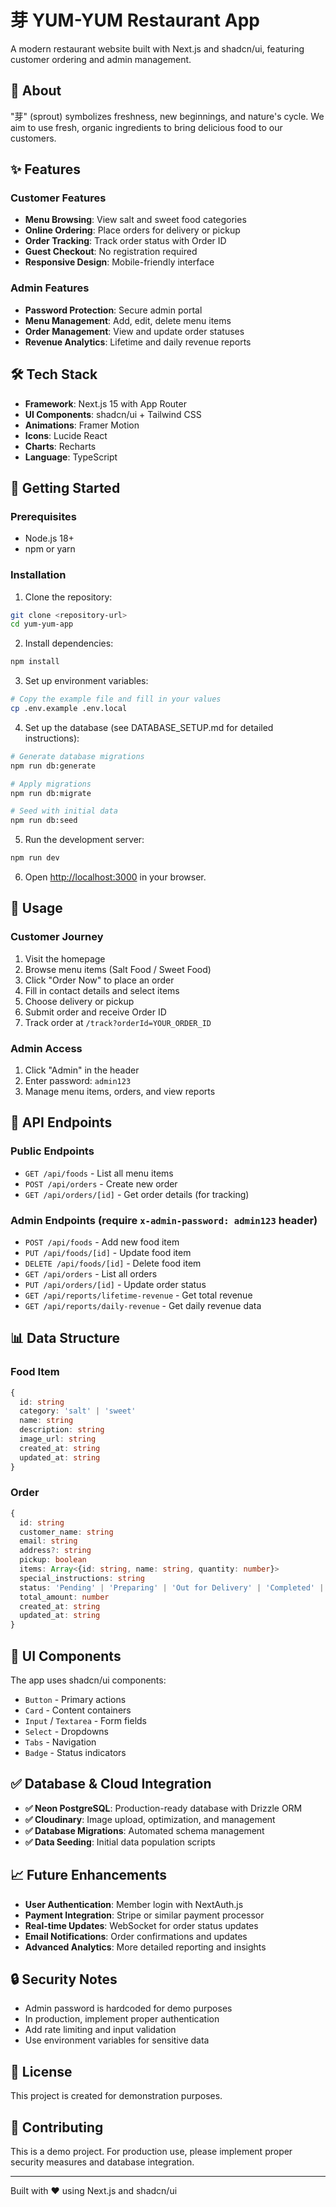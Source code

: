 # 芽 YUM-YUM Restaurant App

A modern restaurant website built with Next.js and shadcn/ui, featuring customer ordering and admin management.

## 🌱 About

"芽" (sprout) symbolizes freshness, new beginnings, and nature's cycle. We aim to use fresh, organic ingredients to bring delicious food to our customers.

## ✨ Features

### Customer Features
- **Menu Browsing**: View salt and sweet food categories
- **Online Ordering**: Place orders for delivery or pickup
- **Order Tracking**: Track order status with Order ID
- **Guest Checkout**: No registration required
- **Responsive Design**: Mobile-friendly interface

### Admin Features
- **Password Protection**: Secure admin portal
- **Menu Management**: Add, edit, delete menu items
- **Order Management**: View and update order statuses
- **Revenue Analytics**: Lifetime and daily revenue reports

## 🛠️ Tech Stack

- **Framework**: Next.js 15 with App Router
- **UI Components**: shadcn/ui + Tailwind CSS
- **Animations**: Framer Motion
- **Icons**: Lucide React
- **Charts**: Recharts
- **Language**: TypeScript

## 🚀 Getting Started

### Prerequisites
- Node.js 18+ 
- npm or yarn

### Installation

1. Clone the repository:
```bash
git clone <repository-url>
cd yum-yum-app
```

2. Install dependencies:
```bash
npm install
```

3. Set up environment variables:
```bash
# Copy the example file and fill in your values
cp .env.example .env.local
```

4. Set up the database (see DATABASE_SETUP.md for detailed instructions):
```bash
# Generate database migrations
npm run db:generate

# Apply migrations
npm run db:migrate

# Seed with initial data
npm run db:seed
```

5. Run the development server:
```bash
npm run dev
```

6. Open [http://localhost:3000](http://localhost:3000) in your browser.

## 📱 Usage

### Customer Journey
1. Visit the homepage
2. Browse menu items (Salt Food / Sweet Food)
3. Click "Order Now" to place an order
4. Fill in contact details and select items
5. Choose delivery or pickup
6. Submit order and receive Order ID
7. Track order at `/track?orderId=YOUR_ORDER_ID`

### Admin Access
1. Click "Admin" in the header
2. Enter password: `admin123`
3. Manage menu items, orders, and view reports

## 🔗 API Endpoints

### Public Endpoints
- `GET /api/foods` - List all menu items
- `POST /api/orders` - Create new order
- `GET /api/orders/[id]` - Get order details (for tracking)

### Admin Endpoints (require `x-admin-password: admin123` header)
- `POST /api/foods` - Add new food item
- `PUT /api/foods/[id]` - Update food item
- `DELETE /api/foods/[id]` - Delete food item
- `GET /api/orders` - List all orders
- `PUT /api/orders/[id]` - Update order status
- `GET /api/reports/lifetime-revenue` - Get total revenue
- `GET /api/reports/daily-revenue` - Get daily revenue data

## 📊 Data Structure

### Food Item
```typescript
{
  id: string
  category: 'salt' | 'sweet'
  name: string
  description: string
  image_url: string
  created_at: string
  updated_at: string
}
```

### Order
```typescript
{
  id: string
  customer_name: string
  email: string
  address?: string
  pickup: boolean
  items: Array<{id: string, name: string, quantity: number}>
  special_instructions: string
  status: 'Pending' | 'Preparing' | 'Out for Delivery' | 'Completed' | 'Cancelled'
  total_amount: number
  created_at: string
  updated_at: string
}
```

## 🎨 UI Components

The app uses shadcn/ui components:
- `Button` - Primary actions
- `Card` - Content containers
- `Input` / `Textarea` - Form fields
- `Select` - Dropdowns
- `Tabs` - Navigation
- `Badge` - Status indicators

## ✅ Database & Cloud Integration

- **✅ Neon PostgreSQL**: Production-ready database with Drizzle ORM
- **✅ Cloudinary**: Image upload, optimization, and management
- **✅ Database Migrations**: Automated schema management
- **✅ Data Seeding**: Initial data population scripts

## 📈 Future Enhancements

- **User Authentication**: Member login with NextAuth.js
- **Payment Integration**: Stripe or similar payment processor
- **Real-time Updates**: WebSocket for order status updates
- **Email Notifications**: Order confirmations and updates
- **Advanced Analytics**: More detailed reporting and insights

## 🔒 Security Notes

- Admin password is hardcoded for demo purposes
- In production, implement proper authentication
- Add rate limiting and input validation
- Use environment variables for sensitive data

## 📝 License

This project is created for demonstration purposes.

## 🤝 Contributing

This is a demo project. For production use, please implement proper security measures and database integration.

---

Built with ❤️ using Next.js and shadcn/ui
